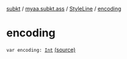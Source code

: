 [subkt](../../index.md) / [myaa.subkt.ass](../index.md) / [StyleLine](index.md) / [encoding](./encoding.md)

# encoding

`var encoding: `[`Int`](https://kotlinlang.org/api/latest/jvm/stdlib/kotlin/-int/index.html) [(source)](https://github.com/Myaamori/SubKt/blob/0.1.8/src/main/kotlin/myaa/subkt/ass/parser.kt#L574)